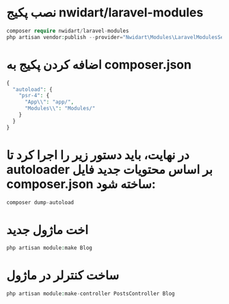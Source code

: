 # نصب پکیج nwidart/laravel-modules
```php
composer require nwidart/laravel-modules
php artisan vendor:publish --provider="Nwidart\Modules\LaravelModulesServiceProvider"
```



# اضافه کردن پکیج به composer.json
```php
{
  "autoload": {
    "psr-4": {
      "App\\": "app/",
      "Modules\\": "Modules/"
    }
  }
}
```

# در نهایت، باید دستور زیر را اجرا کرد تا autoloader بر اساس محتویات جدید فایل composer.json ساخته شود:

```php
composer dump-autoload
```

# اخت ماژول جدید
```php
php artisan module:make Blog

```
# ساخت کنترلر در ماژول
```php
php artisan module:make-controller PostsController Blog
```

